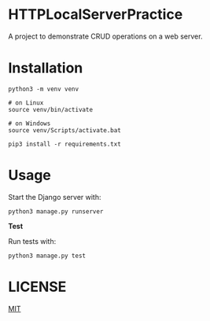 # HTTPLocalServerPractice


A project to demonstrate CRUD operations on a web server.

# **Installation**



```commandline
python3 -m venv venv

# on Linux
source venv/bin/activate

# on Windows
source venv/Scripts/activate.bat

pip3 install -r requirements.txt
```

# **Usage**

Start the Django server with:
```
python3 manage.py runserver
```

**Test**

Run tests with:
```
python3 manage.py test
```

# LICENSE

[MIT](LICENSE)








